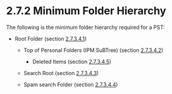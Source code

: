 <html dir="LTR" xmlns:mshelp="http://msdn.microsoft.com/mshelp" xmlns:ddue="http://ddue.schemas.microsoft.com/authoring/2003/5" xmlns:xlink="http://www.w3.org/1999/xlink" xmlns:tool="http://www.microsoft.com/tooltip">
    <head>
        <meta http-equiv="Content-Type" content="text/html; CHARSET=utf-8"></meta>
        <meta name="save" content="history"></meta>
        <title>2.7.2 Minimum Folder Hierarchy</title>
        <xml>
            <mshelp:toctitle title="2.7.2 Minimum Folder Hierarchy"></mshelp:toctitle>
            <mshelp:rltitle title="[MS-PST]: Minimum Folder Hierarchy"></mshelp:rltitle>
            <mshelp:keyword index="A" term="cbaeebd5-8277-475b-b2df-b98db8d0e300"></mshelp:keyword>
            <mshelp:attr name="DCSext.ContentType" value="open specification"></mshelp:attr>
            <mshelp:attr name="AssetID" value="cbaeebd5-8277-475b-b2df-b98db8d0e300"></mshelp:attr>
            <mshelp:attr name="TopicType" value="kbRef"></mshelp:attr>
            <mshelp:attr name="DCSext.Title" value="[MS-PST]: Minimum Folder Hierarchy" />
        </xml>
    </head>
    <body>
        <div id="header">
            <h1 class="heading">2.7.2 Minimum Folder Hierarchy</h1>
        </div>
        <div id="mainSection">
            <div id="mainBody">
                <div id="allHistory" class="saveHistory"></div>
                <div id="sectionSection0" class="section" name="collapseableSection">
                    

<p>The following is the minimum folder hierarchy required for a
PST:</p>

<ul><li><p><span><span> 
</span></span>Root Folder (section <a href="ad097975-0d95-4dce-b919-0c9e55717b9a.html">2.7.3.4.1</a>)</p>

<ul><li><p><span><span> 
</span></span>Top of Personal Folders (IPM SuBTree) (section <a href="ea4d8b8a-6062-4930-94ee-555527a274d1.html">2.7.3.4.2</a>)</p>

<ul><li><p><span><span> 
</span></span>Deleted Items (section <a href="eecee387-d915-4af8-a0ac-aaf3726aeeb3.html">2.7.3.4.5</a>)</p>

</li></ul></li><li><p><span><span> 
</span></span>Search Root (section <a href="8c67cbb0-ce1a-4243-877b-c3214b43ad8b.html">2.7.3.4.3</a>)</p>

</li><li><p><span><span> 
</span></span>Spam search Folder (section <a href="5c99e623-d741-4046-b2be-ba7904668af8.html">2.7.3.4.4</a>)</p>

</li></ul></li></ul>
                </div>
            </div>
        </div>
    </body>
</html>